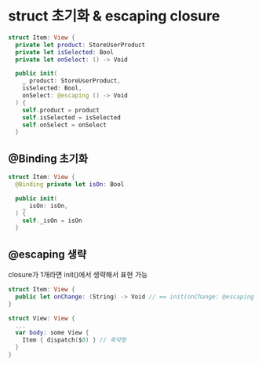 # struct 초기화 & escaping closure

```swift
struct Item: View {
  private let product: StoreUserProduct
  private let isSelected: Bool
  private let onSelect: () -> Void

  public init(
    _ product: StoreUserProduct,
    isSelected: Bool,
    onSelect: @escaping () -> Void
  ) {
    self.product = product
    self.isSelected = isSelected
    self.onSelect = onSelect
  }
```

## @Binding 초기화

```swift
struct Item: View {
  @Binding private let isOn: Bool

  public init(
    _ isOn: isOn,
  ) {
    self._isOn = isOn
  }
```

## @escaping 생략

closure가 1개라면 init()에서 생략해서 표현 가능

```swift
struct Item: View {
  public let onChange: (String) -> Void // == init(onChange: @escaping (String) -> Void)
}

struct View: View {
  ...
  var body: some View {
    Item { dispatch($0) } // 축약형
  }
}
```
